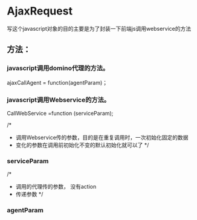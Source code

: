 # AjaxRequest
写这个javascript对象的目的主要是为了封装一下前端js调用webservice的方法
## 方法：
### javascript调用domino代理的方法。
ajaxCallAgent = function(agentParam)；
### javascript调用Webservice的方法。
CallWebService =function (serviceParam);

/*
* 调用Webservice传的参数，目的是在重复调用时，一次初始化固定的数据
* 变化的参数在调用前初始化不变的默认初始化就可以了
*/
### serviceParam

/*
* 调用的代理传的参数， 没有action
* 传递参数
*/
### agentParam



